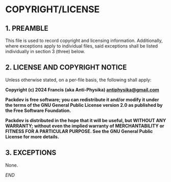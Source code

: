 # COPYRIGHT/LICENSE

## 1. PREAMBLE

This file is used to record copyright and licensing information.  Additionally,
where exceptions apply to individual files, said exceptions shall be listed
individually in section 3 (three) below.

## 2. LICENSE AND COPYRIGHT NOTICE

Unless otherwise stated, on a per-file basis, the following shall apply:

**Copyright (c) 2024 Francis (aka Anti-Physika) <antiphysika@gmail.com>**

**Packdev is free software; you can redistribute it and/or modify it under the
terms of the GNU General Public License version 2.0 as published by the Free
Software Foundation.**

**Packdev is distributed in the hope that it will be useful, but WITHOUT ANY
WARRANTY; without even the implied warranty of MERCHANTABILITY or FITNESS FOR A
PARTICULAR PURPOSE.  See the GNU General Public License for more details.**

## 3. EXCEPTIONS

None.

*END*

<!--
vim: ts=2 sw=2 et fdm=marker :
-->
